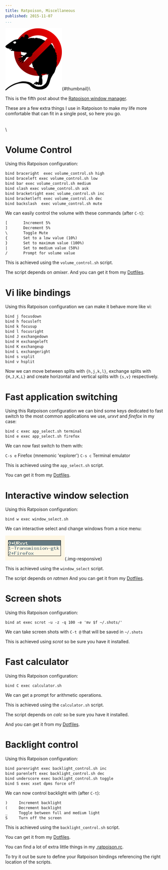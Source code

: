 ```yaml
---
title: Ratpoison, Miscellaneous
published: 2015-11-07
...
```


![](/img/ratmisc/thumbnail.png){#thumbnail}\

This is the fifth post about the [Ratpoison window
manager](http://www.nongnu.org/ratpoison/).

These are a few extra things I use in Ratpoison to make my life more comfortable
that can fit in a single post, so here you go.
\
\
\
\


<!--more-->

# Volume Control

Using this Ratpoison configuration:

```
bind braceright  exec volume_control.sh high
bind braceleft exec volume_control.sh low
bind bar exec volume_control.sh medium
bind slash exec volume_control.sh ask
bind bracketright exec volume_control.sh inc
bind bracketleft exec volume_control.sh dec
bind backslash  exec volume_control.sh mute
```

We can easily control the volume with these commands (after `C-t`):

```
[       Increment 5%
]       Decrement 5%
\       Toggle Mute
{       Set to a low value (10%)
}       Set to maximum value (100%)
|       Set to medium value (50%)
/       Prompt for volume value
```


This is achieved using the `volume_control.sh` script.

The script depends on *amixer*. And you can get it from my
[Dotfiles](https://github.com/alx741/dotfiles/blob/master/scripts/.scripts/ratpoison/volume_control.sh).


# Vi like bindings

Using this Ratpoison configuration we can make it behave more like vi:

```
bind j focusdown
bind h focusleft
bind k focusup
bind l focusright
bind J exchangedown
bind H exchangeleft
bind K exchangeup
bind L exchangeright
bind s vsplit
bind v hsplit
```

Now we can move between splits with `{h,j,k,l}`, exchange splits with
`{H,J,K,L}` and create horizontal and vertical splits with `{s,v}` respectively.


# Fast application switching

Using this Ratpoison configuration we can bind some keys dedicated to fast
switch to the most common applications we use, *urxvt* and *firefox* in my case:

    bind c exec app_select.sh terminal
    bind e exec app_select.sh firefox


We can now fast switch to them with:

`C-s e`     Firefox (mnemonic 'explorer')
`C-s c`     Terminal emulator


This is achieved using the `app_select.sh` script.

You can get it from my
[Dotfiles](https://github.com/alx741/dotfiles/blob/master/scripts/.scripts/ratpoison/volume_control.sh).


# Interactive window selection

Using this Ratpoison configuration:

    bind w exec window_select.sh


We can interactive select and change windows from a nice menu:

![](/img/ratmisc/shot.png){.img-responsive}

This is achieved using the `window_select` script.

The script depends on *ratmen* And you can get it from my
[Dotfiles](https://github.com/alx741/dotfiles/blob/master/scripts/.scripts/ratpoison/volume_control.sh).


# Screen shots

Using this Ratpoison configuration:

    bind at exec scrot -u -z -q 100 -e 'mv $f ~/.shots/'


We can take screen shots with `C-t @` that will be saved in `~/.shots`

This is achieved using *scrot* so be sure you have it installed.


# Fast calculator

Using this Ratpoison configuration:

    bind C exec calculator.sh

We can get a prompt for arithmetic operations.

This is achieved using the `calculator.sh` script.

The script depends on *calc* so be sure you have it installed.

And you can get it from my
[Dotfiles](https://github.com/alx741/dotfiles/blob/master/scripts/.scripts/ratpoison/volume_control.sh).


# Backlight control

Using this Ratpoison configuration:

```
bind parenright exec backlight_control.sh inc
bind parenleft exec backlight_control.sh dec
bind underscore exec backlight_control.sh toggle
bind S exec xset dpms force off
```

We can now control backlight with (after `C-t`):

```
)     Increment backlight
(     Decrement backlight
_     Toggle between full and medium light
S     Turn off the screen
```


This is achieved using the `backlight_control.sh` script.

You can get it from my
[Dotfiles](https://github.com/alx741/dotfiles/blob/master/scripts/.scripts/ratpoison/volume_control.sh).


You can find a lot of extra little things in my
[.ratpoison.rc](https://github.com/alx741/dotfiles/blob/master/ratpoison/.ratpoisonrc).

To try it out be sure to define your Ratpoison bindings referencing the right
location of the scripts.
